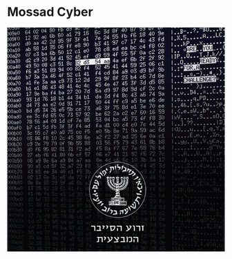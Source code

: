 # Mossad Cyber

![](https://raw.githubusercontent.com/LandRover/mossad-cyber/master/699856209924989801009no.jpg)
